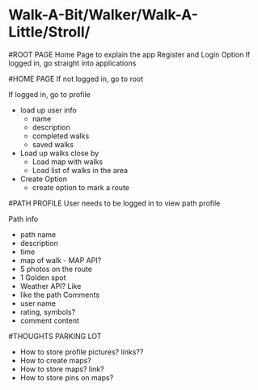Walk-A-Bit/Walker/Walk-A-Little/Stroll/
==========================================

#ROOT PAGE
Home Page to explain the app
Register and Login Option
If logged in, go straight into applications

#HOME PAGE
If not logged in, go to root

If logged in, go to profile
  - load up user info
    - name
    - description
    - completed walks
    - saved walks
  - Load up walks close by
    - Load map with walks
    - Load list of walks in the area
  - Create Option
    - create option to mark a route

#PATH PROFILE
User needs to be logged in to view path profile

Path info
  - path name
  - description
  - time
  - map of walk - MAP API?
  - 5 photos on the route
  - 1 Golden spot
  - Weather API?
Like
  - like the path
Comments
  - user name
  - rating, symbols?
  - comment content

#THOUGHTS PARKING LOT
 - How to store profile pictures? links??
 - How to create maps?
 - How to store maps? link?
 - How to store pins on maps?
